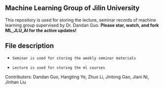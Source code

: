 ## Machine Learning Group of Jilin University
This repository is used for storing the lecture, seminar records of machine learning group supervised by Dr. Dandan Guo.
__Please star, watch, and fork ML_JLU_AI for the active updates!__

## File description
* ```Seminar is used for storing the weekly seminar materials```

* ```Lecture is used for storing the ml courses```


Contributors: Dandan Guo, Hangting Ye, Zhuo Li, Jintong Gao, Jiani Ni, Jinhan Liu
